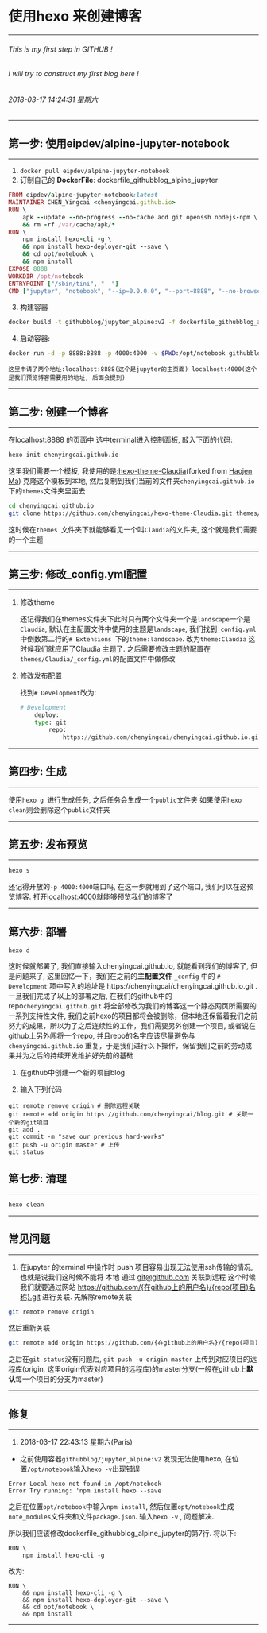 # 使用hexo 来创建博客

---
######  This is my first step in GITHUB !
######  I will try to construct my first blog here !
###### 2018-03-17 14:24:31 星期六
---

## 第一步: 使用eipdev/alpine-jupyter-notebook

---

1. `docker pull eipdev/alpine-jupyter-notebook`
2.  订制自己的 **DockerFile**: dockerfile_githubblog_alpine_jupyter
```ruby
FROM eipdev/alpine-jupyter-notebook:latest
MAINTAINER CHEN_Yingcai <chenyingcai.github.io>
RUN \
    apk --update --no-progress --no-cache add git openssh nodejs-npm \
    && rm -rf /var/cache/apk/*
RUN \
    npm install hexo-cli -g \
    && npm install hexo-deployer-git --save \
    && cd opt/notebook \
    && npm install
EXPOSE 8888
WORKDIR /opt/notebook
ENTRYPOINT ["/sbin/tini", "--"]
CMD ["jupyter", "notebook", "--ip=0.0.0.0", "--port=8888", "--no-browser", "--allow-root"]
```
3. 构建容器
```bash
docker build -t githubblog/jupyter_alpine:v2 -f dockerfile_githubblog_alpine_jupyter .
```
4. 启动容器:
```bash
docker run -d -p 8888:8888 -p 4000:4000 -v $PWD:/opt/notebook githubblog/jupyter_alpine:v2
```

    这里申请了两个地址:localhost:8888(这个是jupyter的主页面) localhost:4000(这个是我们预览博客需要用的地址, 后面会提到)
---

## 第二步: 创建一个博客

---

在localhost:8888 的页面中 选中terminal进入控制面板, 敲入下面的代码:
```bash
hexo init chenyingcai.github.io
```

这里我们需要一个模板, 我使用的是:[hexo-theme-Claudia](https://github.com/Haojen/hexo-theme-Claudia)(forked from [Haojen Ma](https://github.com/Haojen))
克隆这个模板到本地, 然后复制到我们当前的文件夹`chenyingcai.github.io`下的`themes`文件夹里面去

```bash
cd chenyingcai.github.io
git clone https://github.com/chenyingcai/hexo-theme-Claudia.git themes/Claudia
```

这时候在`themes `文件夹下就能够看见一个叫`Claudia`的文件夹, 这个就是我们需要的一个主题

---

## 第三步: 修改_config.yml配置

---

1. 修改theme

   还记得我们在themes文件夹下此时只有两个文件夹一个是`landscape`一个是`Claudia`, 默认在主配置文件中使用的主题是`landscape`, 我们找到`_config.yml`中倒数第二行的`# Extensions `下的`theme:landscape`.
   改为`theme:Claudia`
   这时候我们就应用了Claudia 主题了. 之后需要修改主题的配置在`themes/Claudia/_config.yml`的配置文件中做修改

2. 修改发布配置

    找到`# Development`改为:
    ```python
    # Development
        deploy:
	    type: git
            repo: 
                https://github.com/chenyingcai/chenyingcai.github.io.git

   ```

---

## 第四步: 生成

---

使用``hexo g ``进行生成任务, 之后任务会生成一个`public`文件夹
如果使用``hexo clean``则会删除这个`public`文件夹

---

## 第五步: 发布预览

---


```bash
hexo s
```

还记得开放的`-p 4000:4000`端口吗, 在这一步就用到了这个端口, 我们可以在这预览博客.
打开[localhost:4000](localhost:4000)就能够预览我们的博客了

---

## 第六步: 部署

```
hexo d
```

这时候就部署了, 我们直接输入chenyingcai.github.io, 就能看到我们的博客了, 但是问题来了, 这里回忆一下，我们在之前的**主配置文件** `_config` 中的 `# Development` 项中写入的地址是 https://chenyingcai/chenyingcai.github.io.git .一旦我们完成了以上的部署之后, 在我们的github中的repo`chenyingcai.github.git` 将全部修改为我们的博客这一个静态网页所需要的一系列支持性文件, 我们之前hexo的项目都将会被删除，但本地还保留着我们之前努力的成果，所以为了之后连续性的工作，我们需要另外创建一个项目, 或者说在github上另外闯将一个repo, 并且repo的名字应该尽量避免与 `chenyingcai.github.io` 重复，于是我们进行以下操作，保留我们之前的劳动成果并为之后的持续开发维护好先前的基础

1. 在github中创建一个新的项目blog

2. 输入下列代码
```
git remote remove origin # 删除远程关联
git remote add origin https://github.com/chenyingcai/blog.git # 关联一个新的git项目
git add .
git commit -m "save our previous hard-works"
git push -u origin master # 上传
git status

```

## 第七步: 清理

---

```bash
hexo clean
```

---


## 常见问题

---

1. 在jupyter 的terminal 中操作时 push 项目容易出现无法使用ssh传输的情况, 也就是说我们这时候不能将 本地 通过 git@github.com 关联到远程
这个时候我们就要通过网站 https://github.com/{在github上的用户名}/{repo(项目)名称}.git 进行关联.
先解除remote关联

```bash
git remote remove origin
```

然后重新关联

```bash
git remote add origin https://github.com/{在github上的用户名}/{repo(项目)名称}.git
```

之后在``git status``没有问题后, ``git push -u origin master`` 上传到对应项目的远程库(origin, 这里origin代表对应项目的远程库)的master分支(一般在github上**默认**每一个项目的分支为master)

---

## 修复

---

1. 2018-03-17 22:43:13 星期六(Paris)
* 之前使用容器`githubblog/jupyter_alpine:v2` 发现无法使用hexo, 在位置`/opt/notebook`输入`hexo -v`出现错误

```
Error Local hexo not found in /opt/notebook
Error Try running: 'npm install hexo --save
```

之后在位置`opt/notebook`中输入`npm install`, 然后位置`opt/notebook`生成`note_modules`文件夹和文件`package.json`. 输入`hexo -v` , 问题解决.


所以我们应该修改dockerfile_githubblog_alpine_jupyter的第7行. 将以下: 

```
RUN \
    npm install hexo-cli -g
```

改为:

```
RUN \
    && npm install hexo-cli -g \
    && npm install hexo-deployer-git --save \
    && cd opt/notebook \
    && npm install
```
---
